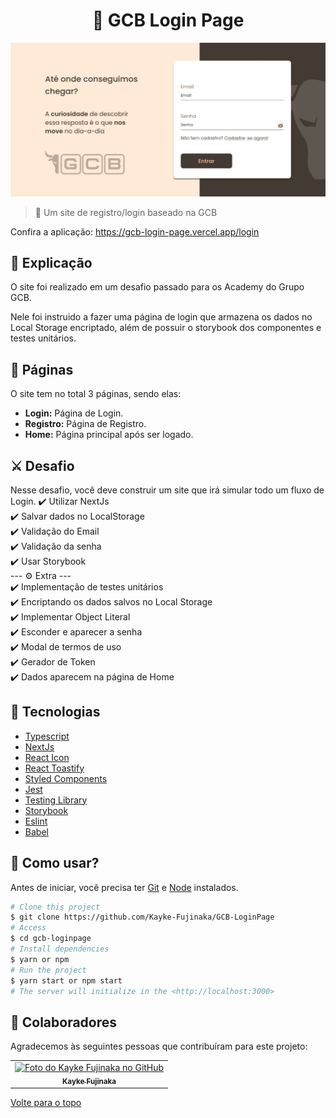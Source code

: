 <h1 align="center">🐂 GCB Login Page</h1>

<img src="./public/img.jpeg" alt="Descrição da imagem">

> 🔎 Um site de registro/login baseado na GCB

Confira a aplicação: https://gcb-login-page.vercel.app/login <br>

## :page_facing_up: Explicação

O site foi realizado em um desafio passado para os Academy do Grupo GCB.

Nele foi instruido a fazer uma página de login que armazena os dados no Local Storage encriptado, além de possuir o storybook dos componentes e testes unitários.

## 📁 Páginas

O site tem no total 3 páginas, sendo elas:

- **Login:** Página de Login.
- **Registro:** Página de Registro.
- **Home:** Página principal após ser logado.

## ⚔️ Desafio

Nesse desafio, você deve construir um site que irá simular todo um fluxo de Login.
:heavy_check_mark: Utilizar NextJs\
:heavy_check_mark: Salvar dados no LocalStorage\
:heavy_check_mark: Validação do Email\
:heavy_check_mark: Validação da senha\
:heavy_check_mark: Usar Storybook\
--- ⚙️ Extra ---\
:heavy_check_mark: Implementação de testes unitários\
:heavy_check_mark: Encriptando os dados salvos no Local Storage\
:heavy_check_mark: Implementar Object Literal\
:heavy_check_mark: Esconder e aparecer a senha\
:heavy_check_mark: Modal de termos de uso\
:heavy_check_mark: Gerador de Token\
:heavy_check_mark: Dados aparecem na página de Home

## 🚀 Tecnologias

- [Typescript](https://www.typescriptlang.org/docs/)
- [NextJs](https://nextjs.org/docs)
- [React Icon](https://react-icons.github.io/react-icons/)
- [React Toastify](https://www.npmjs.com/package/react-toastify)
- [Styled Components](https://styled-components.com/)
- [Jest](https://jestjs.io/pt-BR/docs/getting-started)
- [Testing Library](https://testing-library.com/)
- [Storybook](https://storybook.js.org/)
- [Eslint](https://eslint.org/)
- [Babel](https://babeljs.io/)

## :closed_book: Como usar?

Antes de iniciar, você precisa ter [Git](https://git-scm.com) e [Node](https://nodejs.org/en/) instalados.

```bash
# Clone this project
$ git clone https://github.com/Kayke-Fujinaka/GCB-LoginPage
# Access
$ cd gcb-loginpage
# Install dependencies
$ yarn or npm
# Run the project
$ yarn start or npm start
# The server will initialize in the <http://localhost:3000>
```

## 🤝 Colaboradores

Agradecemos às seguintes pessoas que contribuíram para este projeto:

<table>
  <tr>
    <td align="center">
      <a href="#">
        <img src="https://avatars.githubusercontent.com/u/98772000?s=400&u=80de9af672be7f75cc7a546838552cf63d5b82fe&v=4" width="160px;" alt="Foto do Kayke Fujinaka no GitHub"/><br>
        <sub>
          <b>Kayke Fujinaka</b>
        </sub>
      </a>
    </td>
  </tr>
</table>

<a href="#top">Volte para o topo</a>
